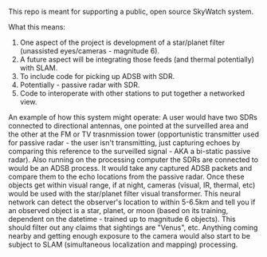 This repo is meant for supporting a public, open source SkyWatch system.

What this means:
1.  One aspect of the project is development of a star/planet filter (unassisted eyes/cameras - magnitude 6).
2.  A future aspect will be integrating those feeds (and thermal potentially) with SLAM.
3.  To include code for picking up ADSB with SDR.
4.  Potentially - passive radar with SDR.
5.  Code to interoperate with other stations to put together a networked view.

An example of how this system might operate:
A user would have two SDRs connected to directional antennas, one pointed at the surveilled area and the other at the FM or TV trasnmission tower (opportunistic transmitter used for passive radar - the user isn't transmitting, just capturing echoes by comparing this reference to the surveilled signal - AKA a bi-static passive radar).
Also running on the processing computer the SDRs are connected to would be an ADSB process.  It would take any captured ADSB packets and compare them to the echo locations from the passive radar.
Once these objects get within visual range, if at night, cameras (visual, IR, thermal, etc) would be used with the star/planet filter visual transformer.  This neural network can detect the observer's location to within 5-6.5km and tell you if an observed object is a star, planet, or moon (based on its training, dependent on the datetime - trained up to magnitude 6 objects).  This should filter out any claims that sightings are "Venus", etc.  Anything coming nearby and getting enough exposure to the camera would also start to be subject to SLAM (simultaneous localization and mapping) processing.
